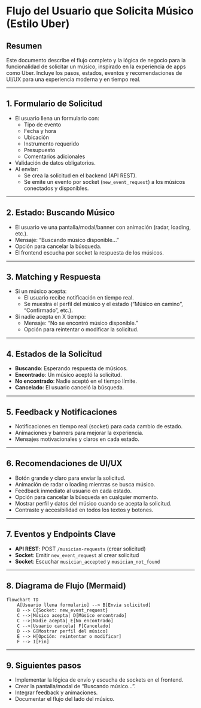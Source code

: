 # Flujo del Usuario que Solicita Músico (Estilo Uber)

## Resumen
Este documento describe el flujo completo y la lógica de negocio para la funcionalidad de solicitar un músico, inspirado en la experiencia de apps como Uber. Incluye los pasos, estados, eventos y recomendaciones de UI/UX para una experiencia moderna y en tiempo real.

---

## 1. Formulario de Solicitud
- El usuario llena un formulario con:
  - Tipo de evento
  - Fecha y hora
  - Ubicación
  - Instrumento requerido
  - Presupuesto
  - Comentarios adicionales
- Validación de datos obligatorios.
- Al enviar:
  - Se crea la solicitud en el backend (API REST).
  - Se emite un evento por socket (`new_event_request`) a los músicos conectados y disponibles.

---

## 2. Estado: Buscando Músico
- El usuario ve una pantalla/modal/banner con animación (radar, loading, etc.).
- Mensaje: “Buscando músico disponible...”
- Opción para cancelar la búsqueda.
- El frontend escucha por socket la respuesta de los músicos.

---

## 3. Matching y Respuesta
- Si un músico acepta:
  - El usuario recibe notificación en tiempo real.
  - Se muestra el perfil del músico y el estado (“Músico en camino”, “Confirmado”, etc.).
- Si nadie acepta en X tiempo:
  - Mensaje: “No se encontró músico disponible.”
  - Opción para reintentar o modificar la solicitud.

---

## 4. Estados de la Solicitud
- **Buscando**: Esperando respuesta de músicos.
- **Encontrado**: Un músico aceptó la solicitud.
- **No encontrado**: Nadie aceptó en el tiempo límite.
- **Cancelado**: El usuario canceló la búsqueda.

---

## 5. Feedback y Notificaciones
- Notificaciones en tiempo real (socket) para cada cambio de estado.
- Animaciones y banners para mejorar la experiencia.
- Mensajes motivacionales y claros en cada estado.

---

## 6. Recomendaciones de UI/UX
- Botón grande y claro para enviar la solicitud.
- Animación de radar o loading mientras se busca músico.
- Feedback inmediato al usuario en cada estado.
- Opción para cancelar la búsqueda en cualquier momento.
- Mostrar perfil y datos del músico cuando se acepta la solicitud.
- Contraste y accesibilidad en todos los textos y botones.

---

## 7. Eventos y Endpoints Clave
- **API REST**: POST `/musician-requests` (crear solicitud)
- **Socket**: Emitir `new_event_request` al crear solicitud
- **Socket**: Escuchar `musician_accepted` y `musician_not_found`

---

## 8. Diagrama de Flujo (Mermaid)
```mermaid
flowchart TD
    A[Usuario llena formulario] --> B[Envia solicitud]
    B --> C{Socket: new_event_request}
    C -->|Músico acepta| D[Músico encontrado]
    C -->|Nadie acepta| E[No encontrado]
    C -->|Usuario cancela| F[Cancelado]
    D --> G[Mostrar perfil del músico]
    E --> H[Opción: reintentar o modificar]
    F --> I[Fin]
```

---

## 9. Siguientes pasos
- Implementar la lógica de envío y escucha de sockets en el frontend.
- Crear la pantalla/modal de “Buscando músico...”.
- Integrar feedback y animaciones.
- Documentar el flujo del lado del músico. 